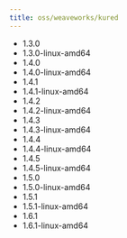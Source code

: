 ```yaml
---
title: oss/weaveworks/kured
---
```

- 1.3.0
- 1.3.0-linux-amd64
- 1.4.0
- 1.4.0-linux-amd64
- 1.4.1
- 1.4.1-linux-amd64
- 1.4.2
- 1.4.2-linux-amd64
- 1.4.3
- 1.4.3-linux-amd64
- 1.4.4
- 1.4.4-linux-amd64
- 1.4.5
- 1.4.5-linux-amd64
- 1.5.0
- 1.5.0-linux-amd64
- 1.5.1
- 1.5.1-linux-amd64
- 1.6.1
- 1.6.1-linux-amd64
